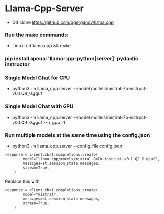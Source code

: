 # Llama-Cpp-Server

- Git clone https://github.com/ggerganov/llama.cpp
  
### Run the make commands:

- Linux: cd llama.cpp && make

### pip install openai 'llama-cpp-python[server]' pydantic instructor

### Single Model Chat for CPU
- python3 -m llama_cpp.server --model models/mistral-7b-instruct-v0.1.Q4_0.gguf 
### Single Model Chat with GPU 
- python3 -m llama_cpp.server --model models/mistral-7b-instruct-v0.1.Q4_0.gguf  --n_gpu -1

### Run multiple models at the same time using the config.json
- python3 -m llama_cpp.server --config_file config.json
```
response = client.chat.completions.create(
        model="llama.cpp/models/mixtral-8x7b-instruct-v0.1.Q2_K.gguf",
        messages=st.session_state.messages,
        stream=True,
    )
```
Replace this with 
```
response = client.chat.completions.create(
        model="mistral",
        messages=st.session_state.messages,
        stream=True,
    )
```
